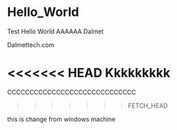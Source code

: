 Hello_World
===========

Test Hello World
AAAAAA Dalmet

Dalmettech.com

<<<<<<< HEAD
Kkkkkkkkk
=======

CCCCCCCCCCCCCCCCCCCCCCCCCCCCC
>>>>>>> FETCH_HEAD


this is change from windows machine
